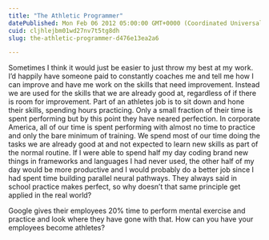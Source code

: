 ```yaml
---
title: "The Athletic Programmer"
datePublished: Mon Feb 06 2012 05:00:00 GMT+0000 (Coordinated Universal Time)
cuid: cljhlejbm01wd27nv7t5tg8dh
slug: the-athletic-programmer-d476e13ea2a6

---
```


Sometimes I think it would just be easier to just throw my best at my work. I’d happily have someone paid to constantly coaches me and tell me how I can improve and have me work on the skills that need improvement. Instead we are used for the skills that we are already good at, regardless of if there is room for improvement. Part of an athletes job is to sit down and hone their skills, spending hours practicing. Only a small fraction of their time is spent performing but by this point they have neared perfection. In corporate America, all of our time is spent performing with almost no time to practice and only the bare minimum of training. We spend most of our time doing the tasks we are already good at and not expected to learn new skills as part of the normal routine. If I were able to spend half my day coding brand new things in frameworks and languages I had never used, the other half of my day would be more productive and I would probably do a better job since I had spent time building parallel neural pathways. They always said in school practice makes perfect, so why doesn’t that same principle get applied in the real world?

Google gives their employees 20% time to perform mental exercise and practice and look where they have gone with that. How can you have your employees become athletes?